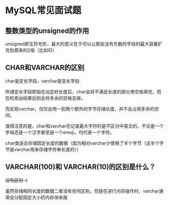 # MySQL常见面试题

## 整数类型的unsigned的作用

unsigned即无符号形，最大的意义在于可以让那些没有负数的字段的最大容量扩充到原来的2倍（比如ID）

## CHAR和VARCHAR的区别

char是定长字段，varchar是变长字段

所谓变长字段即指在设定好长度后，char会将不满足长度的部分用空格填充，而在检索出结果后则会将多余的空格去掉。

而反观varchar，仅仅会用一到两个额外的字节存储长度，并不会占用多余的空间。

值得注意的是，char和varchar在记录最大字符时是不区分中英文的，不论是一个字母还是一个汉字甚至是一个emoji，均代表一个字符。

char类适合存储固定长度的数据（因为相对varchar少使用了半个字节（这半个字节是varchar用来存储字符串长度的））

## VARCHAR(100)和 VARCHAR(10)的区别是什么？

~~没有区别（~~

虽然存储相同长度的数据二者没有任何区别。但是在进行内存操作时，varchar通常会分配固定大小的内存块来报
